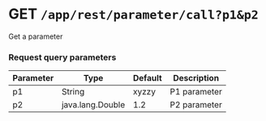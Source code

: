 # <a name="get"></a>__GET__ `/app/rest/parameter/call?p1&p2`
Get a parameter
### Request query parameters
Parameter | Type | Default | Description
--- | --- | --- | ---
p1 | String | xyzzy | P1 parameter
p2 | java.lang.Double | 1.2 | P2 parameter

